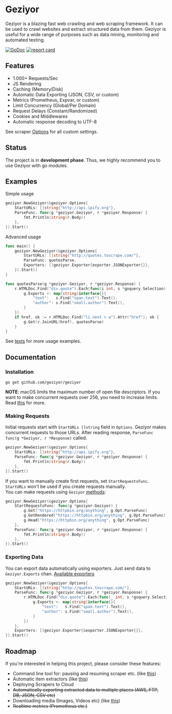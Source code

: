 # Geziyor
Geziyor is a blazing fast web crawling and web scraping framework. It can be used to crawl websites and extract structured data from them. Geziyor is useful for a wide range of purposes such as data mining, monitoring and automated testing. 

[![GoDoc](https://godoc.org/github.com/geziyor/geziyor?status.svg)](https://godoc.org/github.com/geziyor/geziyor)
[![report card](https://goreportcard.com/badge/github.com/geziyor/geziyor)](http://goreportcard.com/report/geziyor/geziyor)

## Features
- 1.000+ Requests/Sec
- JS Rendering
- Caching (Memory/Disk)
- Automatic Data Exporting (JSON, CSV, or custom)
- Metrics (Prometheus, Expvar, or custom)
- Limit Concurrency (Global/Per Domain)
- Request Delays (Constant/Randomized)
- Cookies and Middlewares
- Automatic response decoding to UTF-8

See scraper [Options](https://godoc.org/github.com/geziyor/geziyor#Options) for all custom settings. 

## Status
The project is in **development phase**. Thus, we highly recommend you to use Geziyor with go modules.

## Examples
Simple usage 

```go
geziyor.NewGeziyor(&geziyor.Options{
    StartURLs: []string{"http://api.ipify.org"},
    ParseFunc: func(g *geziyor.Geziyor, r *geziyor.Response) {
        fmt.Println(string(r.Body))
    },
}).Start()
```

Advanced usage

```go
func main() {
    geziyor.NewGeziyor(&geziyor.Options{
        StartURLs: []string{"http://quotes.toscrape.com/"},
        ParseFunc: quotesParse,
        Exporters: []geziyor.Exporter{exporter.JSONExporter{}},
    }).Start()
}

func quotesParse(g *geziyor.Geziyor, r *geziyor.Response) {
    r.HTMLDoc.Find("div.quote").Each(func(i int, s *goquery.Selection) {
        g.Exports <- map[string]interface{}{
            "text":   s.Find("span.text").Text(),
            "author": s.Find("small.author").Text(),
        }
    })
    if href, ok := r.HTMLDoc.Find("li.next > a").Attr("href"); ok {
        g.Get(r.JoinURL(href), quotesParse)
    }
}
```

See [tests](https://github.com/geziyor/geziyor/blob/master/geziyor_test.go) for more usage examples.

## Documentation

### Installation

    go get github.com/geziyor/geziyor

**NOTE**: macOS limits the maximum number of open file descriptors.
If you want to make concurrent requests over 256, you need to increase limits.
Read [this](https://wilsonmar.github.io/maximum-limits/) for more.

### Making Requests

Initial requests start with ```StartURLs []string``` field in ```Options```. 
Geziyor makes concurrent requests to those URLs.
After reading response, ```ParseFunc func(g *Geziyor, r *Response)``` called.

```go
geziyor.NewGeziyor(&geziyor.Options{
    StartURLs: []string{"http://api.ipify.org"},
    ParseFunc: func(g *geziyor.Geziyor, r *geziyor.Response) {
        fmt.Println(string(r.Body))
    },
}).Start()
```

If you want to manually create first requests, set ```StartRequestsFunc```.
```StartURLs``` won't be used if you create requests manually.  
You can make requests using ```Geziyor``` [methods](https://godoc.org/github.com/geziyor/geziyor#Geziyor):

```go
geziyor.NewGeziyor(&geziyor.Options{
    StartRequestsFunc: func(g *geziyor.Geziyor) {
    	g.Get("https://httpbin.org/anything", g.Opt.ParseFunc)
        g.GetRendered("https://httpbin.org/anything", g.Opt.ParseFunc)
        g.Head("https://httpbin.org/anything", g.Opt.ParseFunc)
    },
    ParseFunc: func(g *geziyor.Geziyor, r *geziyor.Response) {
        fmt.Println(string(r.Body))
    },
}).Start()
``` 

### Exporting Data

You can export data automatically using exporters. Just send data to ```Geziyor.Exports``` chan.
[Available exporters](https://godoc.org/github.com/geziyor/geziyor/exporter)

```go
geziyor.NewGeziyor(&geziyor.Options{
    StartURLs: []string{"http://quotes.toscrape.com/"},
    ParseFunc: func(g *geziyor.Geziyor, r *geziyor.Response) {
        r.HTMLDoc.Find("div.quote").Each(func(_ int, s *goquery.Selection) {
            g.Exports <- map[string]interface{}{
                "text":   s.Find("span.text").Text(),
                "author": s.Find("small.author").Text(),
            }
        })
    },
    Exporters: []geziyor.Exporter{&exporter.JSONExporter{}},
}).Start()
```

## Roadmap

If you're interested in helping this project, please consider these features:

- Command line tool for: pausing and resuming scraper etc. (like [this](https://docs.scrapy.org/en/latest/topics/commands.html))
- Automatic item extractors (like [this](https://github.com/andrew-d/goscrape#goscrape))
- Deploying Scrapers to Cloud
- ~~Automatically exporting extracted data to multiple places (AWS, FTP, DB, JSON, CSV etc)~~ 
- Downloading media (Images, Videos etc) (like [this](https://docs.scrapy.org/en/latest/topics/media-pipeline.html))
- ~~Realtime metrics (Prometheus etc.)~~

  